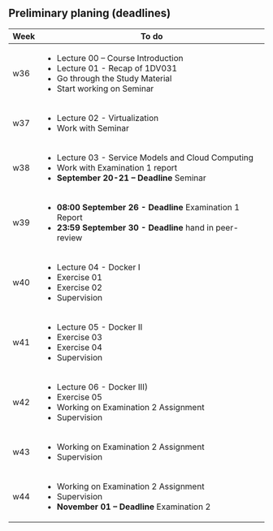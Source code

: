 ## Preliminary planing (deadlines)

<table width="70%">
  <thead>
    <tr>
      <th>Week</th>
      <th>To do</th>
    </tr>
  </thead>
  <tbody>
    <tr>
      <td>w36</td>
      <td>
        <ul>
          <li>Lecture 00 – Course Introduction</li>
          <li>Lecture 01 - Recap of 1DV031</li>
          <li>Go through the Study Material</li>
          <li>Start working on Seminar</li>
        </ul>
      </td>
    </tr>
    <tr>
      <td>w37</td>
      <td>
        <ul>
          <li>Lecture 02 - Virtualization</li>
          <li>Work with Seminar</li>
        </ul>
      </td>
    </tr>
    <tr>
      <td>w38</td>
      <td>
        <ul>
          <li>Lecture 03 - Service Models and Cloud Computing</li>
          <li>Work with Examination 1 report</li>
          <li><strong>September 20-21 – Deadline</strong> Seminar</li>
        </ul>
      </td>
    </tr>
    <tr>
      <td>w39</td>
      <td>
        <ul>
          <li>
            <strong>08:00 September 26 - Deadline</strong> Examination 1 Report</li>
          <li>
            <strong>23:59 September 30 - Deadline</strong> hand in peer-review</li>
        </ul>
      </td>
    </tr>
    <tr>
      <td>w40</td>
      <td>
        <ul>
          <li>Lecture 04 - Docker I</li>
          <li>Exercise 01</li>
          <li>Exercise 02</li>
          <li>Supervision</li>
        </ul>
      </td>
    </tr>
    <tr>
      <td>w41</td>
      <td>
        <ul>
          <li>Lecture 05 - Docker II</li>
          <li>Exercise 03</li>
          <li>Exercise 04</li>
          <li>Supervision</li>
        </ul>
      </td>
    </tr>
    <tr>
      <td>w42</td>
      <td>
        <ul>
          <li>Lecture 06 - Docker III)</li>
          <li>Exercise 05</li>
          <li>Working on Examination 2 Assignment</li>
          <li>Supervision</li>
        </ul>
      </td>
    </tr>
    <tr>
      <td>w43</td>
      <td>
        <ul>
          <li>Working on Examination 2 Assignment</li>
          <li>Supervision</li>
        </ul>
      </td>
    </tr>
    <tr>
      <td>w44</td>
      <td>
        <ul>
          <li>Working on Examination 2 Assignment</li>
          <li>Supervision</li>
          <li>
            <strong>November 01 – Deadline</strong> Examination 2</li>
        </ul>
      </td>
    </tr>
  </tbody>
</table>